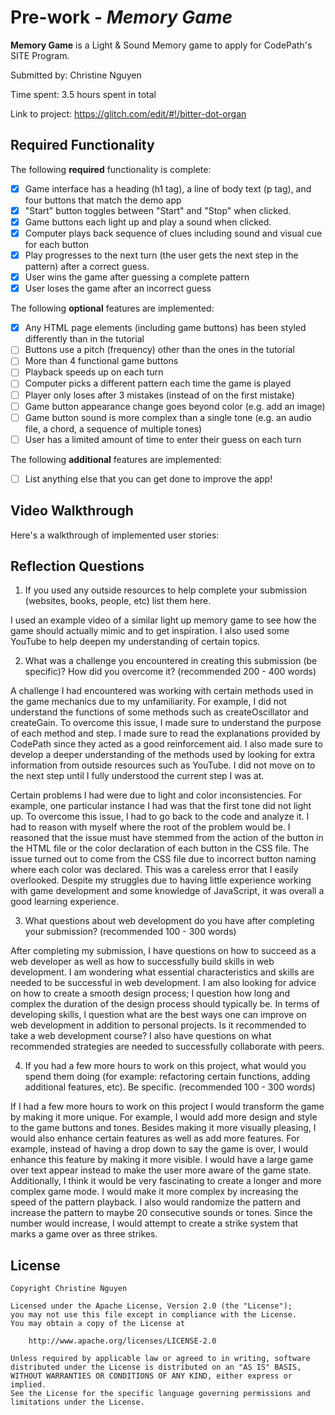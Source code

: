# Pre-work - _Memory Game_

**Memory Game** is a Light & Sound Memory game to apply for CodePath's SITE Program.

Submitted by: Christine Nguyen

Time spent: 3.5 hours spent in total

Link to project: https://glitch.com/edit/#!/bitter-dot-organ

## Required Functionality

The following **required** functionality is complete:

- [x] Game interface has a heading (h1 tag), a line of body text (p tag), and four buttons that match the demo app
- [x] "Start" button toggles between "Start" and "Stop" when clicked.
- [x] Game buttons each light up and play a sound when clicked.
- [x] Computer plays back sequence of clues including sound and visual cue for each button
- [x] Play progresses to the next turn (the user gets the next step in the pattern) after a correct guess.
- [x] User wins the game after guessing a complete pattern
- [x] User loses the game after an incorrect guess

The following **optional** features are implemented:

- [x] Any HTML page elements (including game buttons) has been styled differently than in the tutorial
- [ ] Buttons use a pitch (frequency) other than the ones in the tutorial
- [ ] More than 4 functional game buttons
- [ ] Playback speeds up on each turn
- [ ] Computer picks a different pattern each time the game is played
- [ ] Player only loses after 3 mistakes (instead of on the first mistake)
- [ ] Game button appearance change goes beyond color (e.g. add an image)
- [ ] Game button sound is more complex than a single tone (e.g. an audio file, a chord, a sequence of multiple tones)
- [ ] User has a limited amount of time to enter their guess on each turn

The following **additional** features are implemented:

- [ ] List anything else that you can get done to improve the app!

## Video Walkthrough

Here's a walkthrough of implemented user stories:



## Reflection Questions

1. If you used any outside resources to help complete your submission (websites, books, people, etc) list them here.

I used an example video of a similar light up memory game to see how the game should actually mimic and to get inspiration. I also used some YouTube to help deepen my understanding of certain topics.

2. What was a challenge you encountered in creating this submission (be specific)? How did you overcome it? (recommended 200 - 400 words)

A challenge I had encountered was working with certain methods used in the game mechanics due to my unfamiliarity. For example, I did not understand the functions of some methods such as createOscillator and createGain. To overcome this issue, I made sure to understand the purpose of each method and step. I made sure to read the explanations provided by CodePath since they acted as a good reinforcement aid. I also made sure to develop a deeper understanding of the methods used by looking for extra information from outside resources such as YouTube. I did not move on to the next step until I fully understood the current step I was at.

Certain problems I had were due to light and color inconsistencies. For example, one particular instance I had was that the first tone did not light up. To overcome this issue, I had to go back to the code and analyze it. I had to reason with myself where the root of the problem would be. I reasoned that the issue must have stemmed from the action of the button in the HTML file or the color declaration of each button in the CSS file. The issue turned out to come from the CSS file due to incorrect button naming where each color was declared. This was a careless error that I easily overlooked. Despite my struggles due to having little experience working with game development and some knowledge of JavaScript, it was overall a good learning experience.

3. What questions about web development do you have after completing your submission? (recommended 100 - 300 words)

After completing my submission, I have questions on how to succeed as a web developer as well as how to successfully build skills in web development. I am wondering what essential characteristics and skills are needed to be successful in web development. I am also looking for advice on how to create a smooth design process; I question how long and complex the duration of the design process should typically be. In terms of developing skills, I question what are the best ways one can improve on web development in addition to personal projects. Is it recommended to take a web development course? I also have questions on what recommended strategies are needed to successfully collaborate with peers.

4. If you had a few more hours to work on this project, what would you spend them doing (for example: refactoring certain functions, adding additional features, etc). Be specific. (recommended 100 - 300 words)

If I had a few more hours to work on this project I would transform the game by making it more unique. For example, I would add more design and style to the game buttons and tones. Besides making it more visually pleasing, I would also enhance certain features as well as add more features. For example, instead of having a drop down to say the game is over, I would enhance this feature by making it more visible. I would have a large game over text appear instead to make the user more aware of the game state. Additionally, I think it would be very fascinating to create a longer and more complex game mode. I would make it more complex by increasing the speed of the pattern playback. I also would randomize the pattern and increase the pattern to maybe 20 consecutive sounds or tones. Since the number would increase, I would attempt to create a strike system that marks a game over as three strikes.

## License

    Copyright Christine Nguyen

    Licensed under the Apache License, Version 2.0 (the "License");
    you may not use this file except in compliance with the License.
    You may obtain a copy of the License at

        http://www.apache.org/licenses/LICENSE-2.0

    Unless required by applicable law or agreed to in writing, software
    distributed under the License is distributed on an "AS IS" BASIS,
    WITHOUT WARRANTIES OR CONDITIONS OF ANY KIND, either express or implied.
    See the License for the specific language governing permissions and
    limitations under the License.

